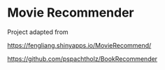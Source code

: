 # Movie Recommender

Project adapted from 

https://fengliang.shinyapps.io/MovieRecommend/


https://github.com/pspachtholz/BookRecommender


